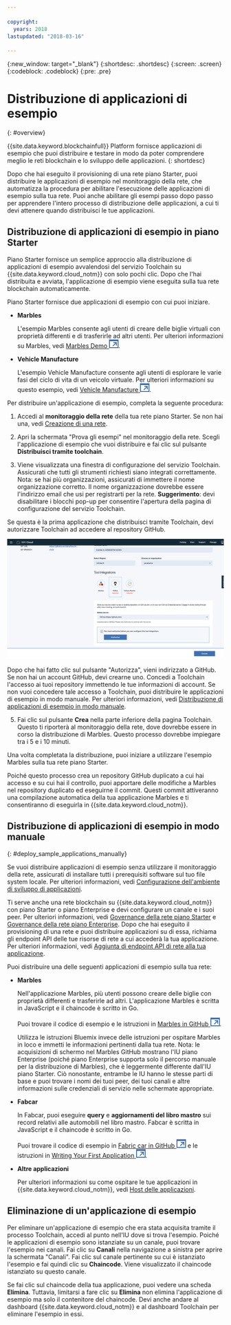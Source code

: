 ```yaml
---

copyright:
  years: 2018
lastupdated: "2018-03-16"

---
```


{:new_window: target="_blank"}
{:shortdesc: .shortdesc}
{:screen: .screen}
{:codeblock: .codeblock}
{:pre: .pre}

# Distribuzione di applicazioni di esempio
{: #overview}

{{site.data.keyword.blockchainfull}} Platform fornisce applicazioni di esempio che puoi distribuire e testare in modo da poter comprendere meglio le reti blockchain e lo sviluppo delle applicazioni.
{: shortdesc}

Dopo che hai eseguito il provisioning di una rete piano Starter, puoi distribuire le applicazioni di esempio nel monitoraggio della rete, che automatizza la procedura per abilitare l'esecuzione delle applicazioni di esempio sulla tua rete. Puoi anche abilitare gli esempi passo dopo passo per apprendere l'intero processo di distribuzione delle applicazioni, a cui ti devi attenere quando distribuisci le tue applicazioni.

## Distribuzione di applicazioni di esempio in piano Starter

Piano Starter fornisce un semplice approccio alla distribuzione di applicazioni di esempio avvalendosi del servizio Toolchain su {{site.data.keyword.cloud_notm}} con solo pochi clic. Dopo che l'hai distribuita e avviata, l'applicazione di esempio viene eseguita sulla tua rete blockchain automaticamente.

Piano Starter fornisce due applicazioni di esempio con cui puoi iniziare.

* **Marbles**

  L'esempio Marbles consente agli utenti di creare delle biglie virtuali con proprietà differenti e di trasferirle ad altri utenti. Per ulteriori informazioni su Marbles, vedi [Marbles Demo ![Icona link esterno](../images/external_link.svg "Icona link esterno")](https://github.com/IBM-Blockchain/marbles).

<!--
* **Perishable Goods**

  The Perishable Goods sample enables users to deploy legal contracts that purchase goods in a supply chain based on delivery and temperature readings. For more information about this sample, see [Perishable Goods ![External link icon](../images/external_link.svg "External link icon")](https://github.com/clauseHQ/demo-clause-ibm-perishable-goods).

-->

* **Vehicle Manufacture**

  L'esempio Vehicle Manufacture consente agli utenti di esplorare le varie fasi del ciclo di vita di un veicolo virtuale. Per ulteriori informazioni su questo esempio, vedi [Vehicle Manufacture ![Icona link esterno](../images/external_link.svg "Icona link esterno")](https://github.com/IBM-Blockchain/vehicle-manufacture).

Per distribuire un'applicazione di esempio, completa la seguente procedura:

1. Accedi al **monitoraggio della rete** della tua rete piano Starter. Se non hai una, vedi [Creazione di una rete](../get_start_starter_plan.html#creating-a-network).

2. Apri la schermata "Prova gli esempi" nel monitoraggio della rete. Scegli l'applicazione di esempio che vuoi distribuire e fai clic sul pulsante **Distribuisci tramite toolchain**.
<!--
    ![sampleappflow0](../images/sampleappflow0.png)
-->
3. Viene visualizzata una finestra di configurazione del servizio Toolchain. Assicurati che tutti gli strumenti richiesti siano integrati correttamente. Nota: se hai più organizzazioni, assicurati di immettere il nome organizzazione corretto. Il nome organizzazione dovrebbe essere l'indirizzo email che usi per registrarti per la rete.
    **Suggerimento**: devi disabilitare i blocchi pop-up per consentire l'apertura della pagina di configurazione del servizio Toolchain.
<!--
    ![sampleappflow1](../images/sampleappflow1.png)
-->
  Se questa è la prima applicazione che distribuisci tramite Toolchain, devi autorizzare Toolchain ad accedere al repository GitHub.

  ![sampleappflow2](../images/sampleappflow2.png)

  Dopo che hai fatto clic sul pulsante "Autorizza", vieni indirizzato a GitHub. Se non hai un account GitHub, devi crearne uno. Concedi a Toolchain l'accesso ai tuoi repository immettendo le tue informazioni di account. Se non vuoi concedere tale accesso a Toolchain, puoi distribuire le applicazioni di esempio in modo manuale. Per ulteriori informazioni, vedi [Distribuzione di applicazioni di esempio in modo manuale](#deploy_sample_applications_manually).

5. Fai clic sul pulsante **Crea** nella parte inferiore della pagina Toolchain. Questo ti riporterà al monitoraggio della rete, dove dovrebbe essere in corso la distribuzione di Marbles. Questo processo dovrebbe impiegare tra i 5 e i 10 minuti.
<!--
    ![sampleappflow3](../images/sampleappflow3.png)
-->
Una volta completata la distribuzione, puoi iniziare a utilizzare l'esempio Marbles sulla tua rete piano Starter.

Poiché questo processo crea un repository GitHub duplicato a cui hai accesso e su cui hai il controllo, puoi apportare delle modifiche a Marbles nel repository duplicato ed eseguirne il commit. Questi commit attiveranno una compilazione automatica della tua applicazione Marbles e ti consentiranno di eseguirla in {{site.data.keyword.cloud_notm}}.

## Distribuzione di applicazioni di esempio in modo manuale
{: #deploy_sample_applications_manually}

Se vuoi distribuire applicazioni di esempio senza utilizzare il monitoraggio della rete, assicurati di installare tutti i prerequisiti software sul tuo file system locale. Per ulteriori informazioni, vedi [Configurazione dell'ambiente di sviluppo di applicazioni](../v10_application.html#setting-up-application-development-environment).

Ti serve anche una rete blockchain su {{site.data.keyword.cloud_notm}} con piano Starter o piano Enterprise e devi configurare un canale e i suoi peer. Per ulteriori informazioni, vedi [Governance della rete piano Starter](../get_start_starter_plan.html) e [Governance della rete piano Enterprise](../get_start.html). Dopo che hai eseguito il provisioning di una rete e puoi distribuire applicazioni su di essa, richiama gli endpoint API delle tue risorse di rete a cui accederà la tua applicazione. Per ulteriori informazioni, vedi [Aggiunta di endpoint API di rete alla tua applicazione](../v10_application.html#adding-network-api-endpoints-to-your-application).

Puoi distribuire una delle seguenti applicazioni di esempio sulla tua rete:

- **Marbles**

  Nell'applicazione Marbles, più utenti possono creare delle biglie con proprietà differenti e trasferirle ad altri. L'applicazione Marbles è scritta in JavaScript e il chaincode è scritto in Go.

  Puoi trovare il codice di esempio e le istruzioni in [Marbles in GitHub ![Icona link esterno](../images/external_link.svg "Icona link esterno")](https://github.com/IBM-Blockchain/marbles).

  Utilizza le istruzioni Bluemix invece delle istruzioni per ospitare Marbles in loco e immetti le informazioni pertinenti dalla tua rete. Nota: le acquisizioni di schermo nel Marbles GitHub mostrano l'IU piano Enterprise (poiché piano Enterprise supporta solo il percorso manuale per la distribuzione di Marbles), che è leggermente differente dall'IU piano Starter. Ciò nonostante, entrambe le IU hanno le stesse parti di base e puoi trovare i nomi dei tuoi peer, dei tuoi canali e altre informazioni sulle credenziali di servizio nelle schermate appropriate.

- **Fabcar**

  In Fabcar, puoi eseguire **query** e **aggiornamenti del libro mastro** sui record relativi alle automobili nel libro mastro. Fabcar è scritta in JavaScript e il chaincode è scritto in Go.

  Puoi trovare il codice di esempio in [Fabric car in GitHub ![Icona link esterno](../images/external_link.svg "Icona link esterno")](https://github.com/hyperledger/fabric-samples/tree/release/fabcar) e le istruzioni in [Writing Your First Application ![Icona link esterno](../images/external_link.svg "Icona link esterno")](http://hyperledger-fabric.readthedocs.io/en/latest/write_first_app.html).

- **Altre applicazioni**

  Per ulteriori informazioni su come ospitare le tue applicazioni in {{site.data.keyword.cloud_notm}}, vedi [Host delle applicazioni](../v10_application.html#hosting-applications).

## Eliminazione di un'applicazione di esempio

Per eliminare un'applicazione di esempio che era stata acquisita tramite il processo Toolchain, accedi al punto nell'IU dove si trova l'esempio. Poiché le applicazioni di esempio sono istanziate su un canale, puoi trovare l'esempio nei canali. Fai clic su **Canali** nella navigazione a sinistra per aprire la schermata "Canali". Fai clic sul canale pertinente su cui è istanziato l'esempio e fai quindi clic su **Chaincode**. Viene visualizzato il chaincode istanziato su questo canale.

Se fai clic sul chaincode della tua applicazione, puoi vedere una scheda **Elimina**. Tuttavia, limitarsi a fare clic su **Elimina** non elimina l'applicazione di esempio ma solo il contenitore del chaincode.  Devi anche andare al dashboard {{site.data.keyword.cloud_notm}} e al dashboard Toolchain per eliminare l'esempio in essi.
